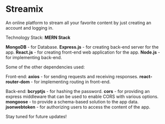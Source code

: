 # Streamix

An online platform to stream all your favorite content by just creating an account and logging in.

Technology Stack: **MERN Stack**

**MongoDB** - for Database.
**Express.js** - for creating back-end server for the app.
**React.js** - for creating front-end web application for the app.
**Node.js** - for implementing back-end.

Some of the other dependencies used:

Front-end:
**axios** - for sending requests and receiving responses.
**react-router-dom** - for implementing routing in front-end.

Back-end:
**bcryptjs** - for hashing the password.
**cors** - for providing an express middleware that can be used to enable CORS with various options.
**mongoose** - to provide a schema-based solution to the app data.
**jsonwebtoken** - for authorizing users to access the content of the app.

Stay tuned for future updates!
